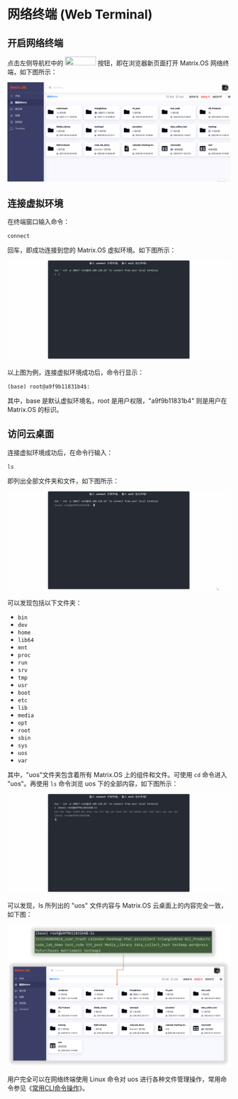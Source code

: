 
# 网络终端 (Web Terminal)

## 开启网络终端

点击左侧导航栏中的 <img src="./././././media/logo/webterminal.png" width="70" height="20"> 按钮，即在浏览器新页面打开 Matrix.OS 网络终端，如下图所示：

![Matrix.OS](../../../../../media/os/tools/terminal/openwebterminal.gif "打开Web Terminal")

## 连接虚拟环境

在终端窗口输入命令：

```
connect
```

回车，即成功连接到您的 Matrix.OS 虚拟环境。如下图所示：

![Matrix.OS](../../../../../media/os/tools/terminal/connectenv.gif "连接虚拟环境")

以上图为例，连接虚拟环境成功后，命令行显示：

```
(base) root@a9f9b11831b4$:
```

其中，base 是默认虚拟环境名，root 是用户权限，"a9f9b11831b4" 则是用户在 Matrix.OS 的标识。

## 访问云桌面

连接虚拟环境成功后，在命令行输入：

```
ls
```
即列出全部文件夹和文件，如下图所示：

![Matrix.OS](../../../../../media/os/tools/terminal/webls.gif "列出文件和文件夹")

可以发现包括以下文件夹：

* `bin`
* `dev`
* `home`
* `lib64`
* `mnt`
* `proc`
* `run`
* `srv`
* `tmp`
* `usr`
* `boot`
* `etc`
* `lib`
* `media`
* `opt`
* `root`
* `sbin`
* `sys`
* `uos`
* `var`

其中，"uos"文件夹包含着所有 Matrix.OS 上的组件和文件。可使用 `cd` 命令进入 "uos"。再使用 `ls` 命令浏览 uos 下的全部内容，如下图所示：

![Matrix.OS](../../../../../media/os/tools/terminal/webcduos.gif "进入uos并展示内容")

可以发现，ls 所列出的 "uos" 文件内容与 Matrix.OS 云桌面上的内容完全一致，如下图：

![Matrix.OS](../../../../../media/os/tools/terminal/webcduos.png "uos与Matrix.OS内容对应")

用户完全可以在网络终端使用 Linux 命令对 uos 进行各种文件管理操作，常用命令参见《[常用CLI命令操作](zh-cn/userguide/os/tools/terminals/command.md)》。